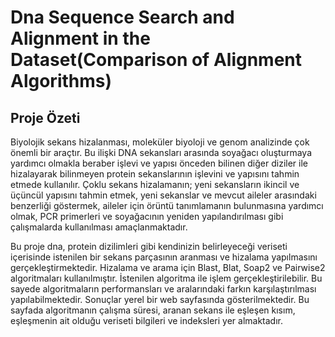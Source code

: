 # Dna Sequence Search and Alignment in the Dataset(Comparison of Alignment Algorithms)
## Proje Özeti
Biyolojik sekans hizalanması, moleküler biyoloji ve genom analizinde çok
önemli bir araçtır. Bu ilişki DNA sekansları arasında soyağacı oluşturmaya yardımcı
olmakla beraber işlevi ve yapısı önceden bilinen diğer diziler ile hizalayarak bilinmeyen
protein sekanslarının işlevini ve yapısını tahmin etmede kullanılır. Çoklu sekans hizalamanın; yeni sekansların ikincil ve üçüncül yapısını tahmin etmek, yeni sekanslar ve mevcut
aileler arasındaki benzerliği göstermek, aileler için örüntü tanımlamanın bulunmasına
yardımcı olmak, PCR primerleri ve soyağacının yeniden yapılandırılması gibi
çalışmalarda kullanılması amaçlanmaktadır.


Bu proje dna, protein dizilimleri gibi kendinizin belirleyeceği veriseti içerisinde istenilen bir sekans parçasının aranması ve hizalama yapılmasını gerçekleştirmektedir.
Hizalama ve arama için Blast, Blat, Soap2 ve Pairwise2 algoritmaları kullanılmıştır. İstenilen algoritma ile işlem gerçekleştirilebilir. Bu sayede algoritmaların
performansları ve aralarındaki farkın karşılaştırılması yapılabilmektedir. Sonuçlar yerel bir web sayfasında  gösterilmektedir. Bu sayfada algoritmanın çalışma süresi,
aranan sekans ile eşleşen kısım, eşleşmenin ait olduğu veriseti bilgileri ve indeksleri yer almaktadır.
